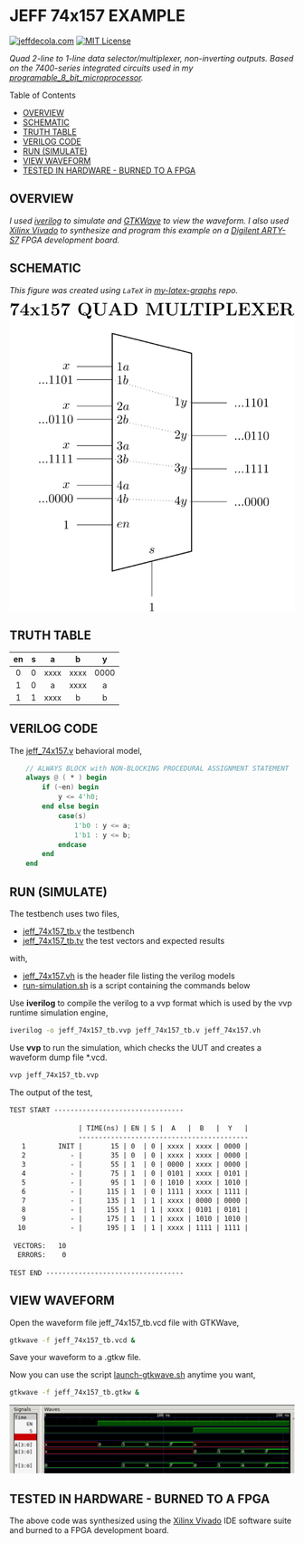 # JEFF 74x157 EXAMPLE

[![jeffdecola.com](https://img.shields.io/badge/website-jeffdecola.com-blue)](https://jeffdecola.com)
[![MIT License](https://img.shields.io/:license-mit-blue.svg)](https://jeffdecola.mit-license.org)

_Quad 2-line to 1-line data selector/multiplexer, non-inverting outputs.
Based on the 7400-series integrated circuits used in my
[programable_8_bit_microprocessor](https://github.com/JeffDeCola/my-verilog-examples/tree/master/systems/microprocessors/programable_8_bit_microprocessor)._

Table of Contents

* [OVERVIEW](https://github.com/JeffDeCola/my-verilog-examples/tree/master/combinational-logic/multiplexers-and-demultiplexers/jeff_74x157#overview)
* [SCHEMATIC](https://github.com/JeffDeCola/my-verilog-examples/tree/master/combinational-logic/multiplexers-and-demultiplexers/jeff_74x157#schematic)
* [TRUTH TABLE](https://github.com/JeffDeCola/my-verilog-examples/tree/master/combinational-logic/multiplexers-and-demultiplexers/jeff_74x157#truth-table)
* [VERILOG CODE](https://github.com/JeffDeCola/my-verilog-examples/tree/master/combinational-logic/multiplexers-and-demultiplexers/jeff_74x157#verilog-code)
* [RUN (SIMULATE)](https://github.com/JeffDeCola/my-verilog-examples/tree/master/combinational-logic/multiplexers-and-demultiplexers/jeff_74x157#run-simulate)
* [VIEW WAVEFORM](https://github.com/JeffDeCola/my-verilog-examples/tree/master/combinational-logic/multiplexers-and-demultiplexers/jeff_74x157#view-waveform)
* [TESTED IN HARDWARE - BURNED TO A FPGA](https://github.com/JeffDeCola/my-verilog-examples/tree/master/combinational-logic/multiplexers-and-demultiplexers/jeff_74x157#tested-in-hardware---burned-to-a-fpga)

## OVERVIEW

_I used
[iverilog](https://github.com/JeffDeCola/my-cheat-sheets/tree/master/hardware/tools/simulation/iverilog-cheat-sheet)
to simulate and
[GTKWave](https://github.com/JeffDeCola/my-cheat-sheets/tree/master/hardware/tools/simulation/gtkwave-cheat-sheet)
to view the waveform. I also used
[Xilinx Vivado](https://github.com/JeffDeCola/my-cheat-sheets/tree/master/hardware/tools/synthesis/xilinx-vivado-cheat-sheet)
to synthesize and program this example on a
[Digilent ARTY-S7](https://github.com/JeffDeCola/my-cheat-sheets/tree/master/hardware/development/fpga-development-boards/digilent-arty-s7-cheat-sheet)
FPGA development board._

## SCHEMATIC

_This figure was created using `LaTeX` in
[my-latex-graphs](https://github.com/JeffDeCola/my-latex-graphs/tree/master/mathematics/applied/electrical-engineering/combinational-logic/74x157-quad-multiplexer)
repo._

<p align="center">
    <img src="svgs/74x157-quad-multiplexer.svg"
    align="middle"
</p>

## TRUTH TABLE

| en | s  |  a   |  b   |  y   |
|:--:|:--:|:----:|:----:|:----:|
| 0  | 0  | xxxx | xxxx | 0000 |
| 1  | 0  | a    | xxxx | a    |
| 1  | 1  | xxxx | b    | b    |

## VERILOG CODE

The
[jeff_74x157.v](https://github.com/JeffDeCola/my-verilog-examples/blob/master/combinational-logic/multiplexers-and-demultiplexers/jeff_74x157/jeff_74x157.v)
behavioral model,

```verilog
    // ALWAYS BLOCK with NON-BLOCKING PROCEDURAL ASSIGNMENT STATEMENT
    always @ ( * ) begin
        if (~en) begin
            y <= 4'h0;
        end else begin
            case(s)
                1'b0 : y <= a;
                1'b1 : y <= b;
            endcase
        end
    end

```

## RUN (SIMULATE)

The testbench uses two files,

* [jeff_74x157_tb.v](https://github.com/JeffDeCola/my-verilog-examples/blob/master/combinational-logic/multiplexers-and-demultiplexers/jeff_74x157/jeff_74x157_tb.v)
  the testbench
* [jeff_74x157_tb.tv](https://github.com/JeffDeCola/my-verilog-examples/blob/master/combinational-logic/multiplexers-and-demultiplexers/jeff_74x157/jeff_74x157_tb.tv)
  the test vectors and expected results

with,

* [jeff_74x157.vh](https://github.com/JeffDeCola/my-verilog-examples/blob/master/combinational-logic/multiplexers-and-demultiplexers/jeff_74x157/jeff_74x157.vh)
  is the header file listing the verilog models
* [run-simulation.sh](https://github.com/JeffDeCola/my-verilog-examples/blob/master/combinational-logic/multiplexers-and-demultiplexers/jeff_74x157/run-simulation.sh)
  is a script containing the commands below

Use **iverilog** to compile the verilog to a vvp format
which is used by the vvp runtime simulation engine,

```bash
iverilog -o jeff_74x157_tb.vvp jeff_74x157_tb.v jeff_74x157.vh
```

Use **vvp** to run the simulation, which checks the UUT
and creates a waveform dump file *.vcd.

```bash
vvp jeff_74x157_tb.vvp
```

The output of the test,

```text
TEST START --------------------------------

                 | TIME(ns) | EN | S |  A   |  B   |  Y   |
                 ------------------------------------------
   1        INIT |       15 | 0  | 0 | xxxx | xxxx | 0000 |
   2           - |       35 | 0  | 0 | xxxx | xxxx | 0000 |
   3           - |       55 | 1  | 0 | 0000 | xxxx | 0000 |
   4           - |       75 | 1  | 0 | 0101 | xxxx | 0101 |
   5           - |       95 | 1  | 0 | 1010 | xxxx | 1010 |
   6           - |      115 | 1  | 0 | 1111 | xxxx | 1111 |
   7           - |      135 | 1  | 1 | xxxx | 0000 | 0000 |
   8           - |      155 | 1  | 1 | xxxx | 0101 | 0101 |
   9           - |      175 | 1  | 1 | xxxx | 1010 | 1010 |
  10           - |      195 | 1  | 1 | xxxx | 1111 | 1111 |

 VECTORS:   10
  ERRORS:    0

TEST END ----------------------------------
```

## VIEW WAVEFORM

Open the waveform file jeff_74x157_tb.vcd file with GTKWave,

```bash
gtkwave -f jeff_74x157_tb.vcd &
```

Save your waveform to a .gtkw file.

Now you can use the script
[launch-gtkwave.sh](https://github.com/JeffDeCola/my-verilog-examples/blob/master/launch-GTKWave-script/launch-gtkwave.sh)
anytime you want,

```bash
gtkwave -f jeff_74x157_tb.gtkw &
```

![jeff_74x157-waveform.jpg](../../../docs/pics/combinational-logic/jeff_74x157-waveform.jpg)

## TESTED IN HARDWARE - BURNED TO A FPGA

The above code was synthesized using the
[Xilinx Vivado](https://github.com/JeffDeCola/my-cheat-sheets/tree/master/hardware/tools/synthesis/xilinx-vivado-cheat-sheet)
IDE software suite and burned to a FPGA development board.
